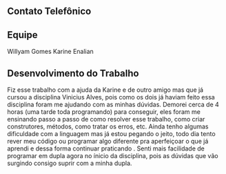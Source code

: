 ## Contato Telefônico

## Equipe
Willyam Gomes
Karine Enalian

## Desenvolvimento do Trabalho
Fiz esse trabalho com a ajuda da Karine e de outro amigo mas que já cursou a disciplina Vinicius Alves, pois como os dois já haviam feito essa disciplina foram me ajudando com as minhas dúvidas. Demorei cerca de 4 horas (uma tarde toda programando) para conseguir, eles foram me ensinando passo a passo de como resolver esse trabalho, como criar construtores, métodos, como tratar os erros, etc. Ainda tenho algumas dificuldade com a linguagem mas já estou pegando o jeito, todo dia tento rever meu código ou programar algo diferente pra aperfeiçoar o que já aprendi e dessa forma continuar praticando . Senti mais facilidade de programar em dupla agora no ínicio da disciplina, pois as dúvidas que vão surgindo consigo suprir com a minha dupla. 
